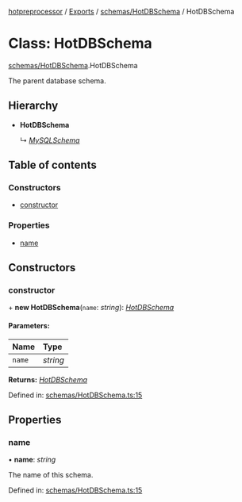 [hotpreprocessor](../README.md) / [Exports](../modules.md) / [schemas/HotDBSchema](../modules/schemas_hotdbschema.md) / HotDBSchema

# Class: HotDBSchema

[schemas/HotDBSchema](../modules/schemas_hotdbschema.md).HotDBSchema

The parent database schema.

## Hierarchy

* **HotDBSchema**

  ↳ [*MySQLSchema*](schemas_mysql_mysqlschema.mysqlschema.md)

## Table of contents

### Constructors

- [constructor](schemas_hotdbschema.hotdbschema.md#constructor)

### Properties

- [name](schemas_hotdbschema.hotdbschema.md#name)

## Constructors

### constructor

\+ **new HotDBSchema**(`name`: *string*): [*HotDBSchema*](schemas_hotdbschema.hotdbschema.md)

#### Parameters:

Name | Type |
:------ | :------ |
`name` | *string* |

**Returns:** [*HotDBSchema*](schemas_hotdbschema.hotdbschema.md)

Defined in: [schemas/HotDBSchema.ts:15](https://github.com/OurFreeLight/HotPreprocessor/blob/75bbcd5/src/schemas/HotDBSchema.ts#L15)

## Properties

### name

• **name**: *string*

The name of this schema.

Defined in: [schemas/HotDBSchema.ts:15](https://github.com/OurFreeLight/HotPreprocessor/blob/75bbcd5/src/schemas/HotDBSchema.ts#L15)
